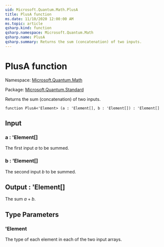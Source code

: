 ```yaml
---
uid: Microsoft.Quantum.Math.PlusA
title: PlusA function
ms.date: 11/10/2020 12:00:00 AM
ms.topic: article
qsharp.kind: function
qsharp.namespace: Microsoft.Quantum.Math
qsharp.name: PlusA
qsharp.summary: Returns the sum (concatenation) of two inputs.
---
```


# PlusA function

Namespace: [Microsoft.Quantum.Math](xref:Microsoft.Quantum.Math)

Package: [Microsoft.Quantum.Standard](https://nuget.org/packages/Microsoft.Quantum.Standard)


Returns the sum (concatenation) of two inputs.

```qsharp
function PlusA<'Element> (a : 'Element[], b : 'Element[]) : 'Element[]
```


## Input

### a : 'Element[]

The first input $a$ to be summed.


### b : 'Element[]

The second input $b$ to be summed.



## Output : 'Element[]

The sum $a + b$.

## Type Parameters

### 'Element

The type of each element in each of the two input arrays.